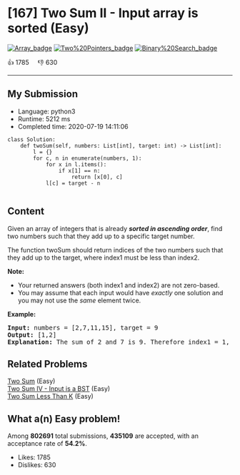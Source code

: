 # [167] Two Sum II - Input array is sorted (Easy)

[![Array_badge](https://img.shields.io/badge/topic-Array-green.svg)](https://leetcode.com/problems/two-sum-ii-input-array-is-sorted/)  [![Two%20Pointers_badge](https://img.shields.io/badge/topic-Two%20Pointers-green.svg)](https://leetcode.com/problems/two-sum-ii-input-array-is-sorted/)  [![Binary%20Search_badge](https://img.shields.io/badge/topic-Binary%20Search-green.svg)](https://leetcode.com/problems/two-sum-ii-input-array-is-sorted/) 

:+1: 1785 &nbsp; &nbsp; :thumbsdown: 630

---

## My Submission

- Language: python3
- Runtime: 5212 ms
- Completed time: 2020-07-19 14:11:06

```python3
class Solution:
    def twoSum(self, numbers: List[int], target: int) -> List[int]:
        l = {}
        for c, n in enumerate(numbers, 1):
            for x in l.items():
                if x[1] == n:
                    return [x[0], c]
            l[c] = target - n
            
```

## Content
<p>Given an array of integers that is already <strong><em>sorted in ascending order</em></strong>, find two numbers such that they add up to a specific target number.</p>

<p>The function twoSum should return indices of the two numbers such that they add up to the target, where index1 must be less than index2.</p>

<p><strong>Note:</strong></p>

<ul>
	<li>Your returned answers (both index1 and index2) are not zero-based.</li>
	<li>You may assume that each input would have <em>exactly</em> one solution and you may not use the <em>same</em> element twice.</li>
</ul>

<p><strong>Example:</strong></p>

<pre>
<strong>Input:</strong> numbers = [2,7,11,15], target = 9
<strong>Output:</strong> [1,2]
<strong>Explanation:</strong> The sum of 2 and 7 is 9. Therefore index1 = 1, index2 = 2.</pre>


## Related Problems
[Two Sum](https://leetcode.com/problems/two-sum/) (Easy) <br>
[Two Sum IV - Input is a BST](https://leetcode.com/problems/two-sum-iv-input-is-a-bst/) (Easy) <br>
[Two Sum Less Than K](https://leetcode.com/problems/two-sum-less-than-k/) (Easy) <br>

## What a(n) Easy problem!
Among **802691** total submissions, **435109** are accepted, with an acceptance rate of **54.2%**. <br>

- Likes: 1785
- Dislikes: 630

